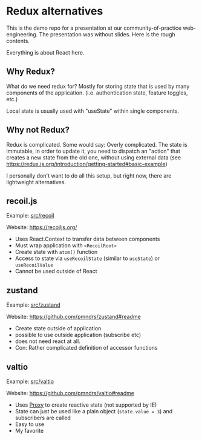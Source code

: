 # Redux alternatives 

This is the demo repo for a presentation at our community-of-practice web-engineering.
The presentation was without slides. Here is the rough contents.

Everything is about React here.

## Why Redux?

What do we need redux for? Mostly for storing state that is used by many
components of the application. (i.e. authentication state, feature toggles, 
etc.)

Local state is usually used with "useState" within single components.

## Why not Redux?

Redux is complicated. Some would say: Overly complicated. The state is immutable,
in order to update it, you need to dispatch an "action" that creates a new state from the old 
one, without using external data (see https://redux.js.org/introduction/getting-started#basic-example)

I personally don't want to do all this setup, but right now, there are lightweight alternatives.


## recoil.js

Example: [src/recoil](/src/recoil)

Website: https://recoiljs.org/

* Uses React.Context to transfer data between components
* Must wrap application with `<RecoilRoot>`
* Create state with `atom()` function
* Access to state via `useRecoilState` (similar to `useState`) or `useRecoilValue`
* Cannot be used outside of React

## zustand 

Example: [src/zustand](/src/zustand)

Website: https://github.com/pmndrs/zustand#readme

* Create state outside of application
* possible to use outside application (subscribe etc)
* does not need react at all.
* Con: Rather complicated definition of accessor functions

## valtio

Example: [src/valtio](src/valtio) 

Website: https://github.com/pmndrs/valtio#readme

* Uses [Proxy](https://developer.mozilla.org/en-US/docs/Web/JavaScript/Reference/Global_Objects/Proxy) to create reactive state
  (not supported by IE)
* State can just be used like a plain object (`state.value = 3`) and subscribers are called
* Easy to use
* My favorite


